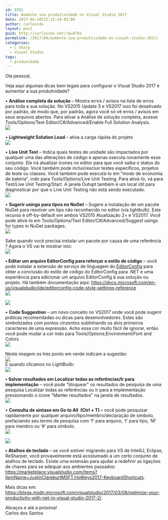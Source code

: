 ```yaml
---
id: 8781
title: Aumente sua produtividade no Visual Studio 2017
date: 2017-04-10T22:15:14-03:00
author: carloscds
layout: post
guid: http://carloscds.net/?p=8781
permalink: /2017/04/aumente-sua-produtividade-no-visual-studio-2017/
categories:
  - C Sharp
  - Visual Studio
tags:
  - produvidade
---
```

Ola pessoal,

Veja aqui algumas dicas bem legais para configurar o Visual Studio 2017 e aumentar a sua produtividade?

• **Análise completa da solução** &#8211; Mostra erros / avisos na lista de erros para toda a sua solução. No VS2015 Update 3 e VS2017 isso foi desativado por padrão, de modo que, por padrão, agora você só vê erros / avisos em seus arquivos abertos. Para ativar a Análise de solução completa, acesse Tools/Options/Text Editor/C#/Advanced/Enable Full Solution Analysis.  
![]( wp-content/uploads/2017/04/image.png)

• **Lightweight Solution Load** – ativa a carga rápida do projeto  
![]( wp-content/uploads/2017/04/image-1.png) 

• **Live Unit Test** &#8211; Indica quais testes de unidade são impactados por qualquer uma das alterações de código e apenas executa novamente esse conjunto. Ele irá atualizar ícones no editor para que você saiba o status do seu código. Você também pode incluir/excluir testes específicos, projetos de teste ou classes. Você também pode executá-lo em "modo de economia de bateria", indo para Tools/Options/Live Unit Testing. Para ativá-lo, vá para Test/Live Unit Testing/Start. A janela Outupt também é um local útil para diagnosticar por que o Live Unit Testing não está sendo executado.  
![]( wp-content/uploads/2017/04/image-2.png) 

• **Sugerir usings para tipos no NuGet** &#8211; Sugere a instalação de um pacote NuGet para resolver um tipo não reconhecido no editor (via lightbulb). Este recurso é off-by-default em ambos VS2015 Atualização 2+ e VS2017. Você pode ativá-lo em Tools/Options/Text Editor/C#/Advanced/Suggest usings for types in NuGet packages.  
![]( wp-content/uploads/2017/04/image-3.png)

Sabe quando você precisa instalar um pacote por causa de uma referência ? Agora o VS vai te mostrar isto:  
![]( wp-content/uploads/2017/04/image-4.png) 

**• Editar um arquivo EditorConfig para reforçar o estilo de código** &#8211; você pode instalar a extensão de serviço de linguagem do [EditorConfig](https://marketplace.visualstudio.com/items?itemName=MadsKristensen.EditorConfig) para obter a conclusão do estilo de código do EditorConfig para .NET e uma experiência para adicionar um arquivo EditorConfig à sua solução ou projeto. Há também documentação aqui: <https://docs.microsoft.com/en-us/visualstudio/ide/editorconfig-code-style-settings-reference>  
![]( wp-content/uploads/2017/04/image-5.png)

![]( wp-content/uploads/2017/04/image-6.png) 

• **Code Suggestion** &#8211; um novo conceito no VS2017 onde você pode sugerir práticas recomendadas ou dicas para desenvolvedores. Estes são simbolizados com pontos cinzentos sublinhando os dois primeiros caracteres de uma expressão. Acho essa cor muito fácil de ignorar, então você pode mudar a cor indo para Tools/Options;Environment/Font and Colors  
![]( wp-content/uploads/2017/04/image-7.png)

Neste imagem os tres ponto em verde indicam a sugestão:  
![]( wp-content/uploads/2017/04/image-8.png)  
E quando clicamos no LightBuilb:  
![]( wp-content/uploads/2017/04/image-9.png)

**• Salvar resultados em Localizar todas as referências/Ir para implementação** &#8211; você pode "bloquear" os resultados de pesquisa de uma pesquisa Localizar todas as referências ou Ir para a implementação pressionando o ícone "Manter resultados" na janela de resultados.  
![]( wp-content/uploads/2017/04/image-10.png)

• **Consulta de sintaxe em Go to All&#160; (Ctrl + T) &#8211;** você pode pesquisar rapidamente por qualquer arquivo/tipo/membro/declaração de símbolo, prefaciando seu termo de pesquisa com &#8216;f&#8217; para arquivo, &#8216;t&#8217; para tipo, &#8216;M&#8217; para membro ou &#8216;#&#8217; para símbolo.  
![]( wp-content/uploads/2017/04/image-11.png)

![]( wp-content/uploads/2017/04/image-12.png) 

**• Atalhos de teclado** &#8211; se você estiver migrando para VS de IntelliJ, Eclipse, ReSharper, você provavelmente está acostumado a um certo conjunto de atalhos de teclado. Existe uma extensão para ajudar a redefinir as ligações de chaves para se adequar aos ambientes passados: <https://marketplace.visualstudio.com/items?itemName=JustinClareburtMSFT.HotKeys2017-KeyboardShortcuts>. 

Mais dicas em: <https://blogs.msdn.microsoft.com/visualstudio/2017/03/08/optimize-your-productivity-with-net-in-visual-studio-2017-2/>. 

Abraços e até a próxima!  
Carlos dos Santos
